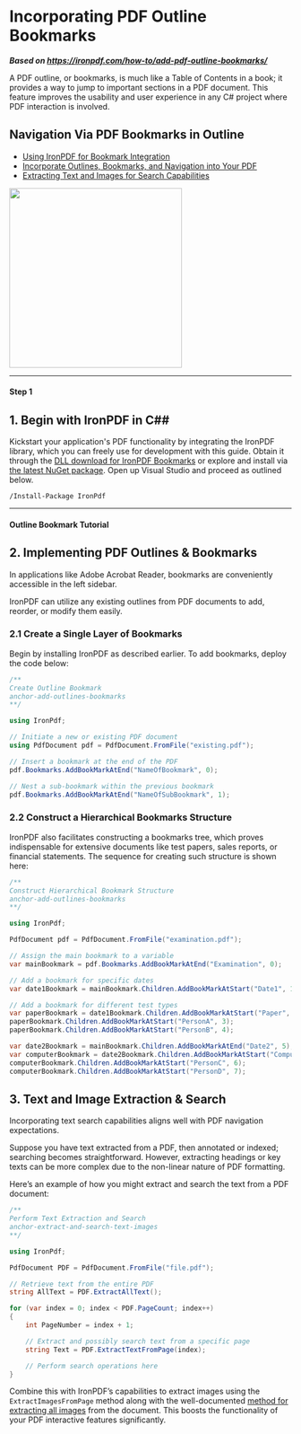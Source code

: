 # Incorporating PDF Outline Bookmarks

***Based on <https://ironpdf.com/how-to/add-pdf-outline-bookmarks/>***


A PDF outline, or bookmarks, is much like a Table of Contents in a book; it provides a way to jump to important sections in a PDF document. This feature improves the usability and user experience in any C# project where PDF interaction is involved.

<div class="learnn-how-section">
  <div class="row">
    <div class="col-sm-6">
      <h2>Navigation Via PDF Bookmarks in Outline</h2>
      <ul class="list-unstyled">
        <li><a href="#anchor-1-use-ironpdf-for-c-num">Using IronPDF for Bookmark Integration</a></li>
        <li><a href="#anchor-2-add-outlines-bookmarks">Incorporate Outlines, Bookmarks, and Navigation into Your PDF</a></li>
        <li><a href="#anchor-3-extract-and-search-text-images">Extracting Text and Images for Search Capabilities</a></li>
      </ul>
    </div>
    <div class="col-sm-6">
      <div class="download-card">
        <a href="https://ironpdf.com/csharp-pdf.pdf" target="_blank">
          <img style="box-shadow: none; width: 308px; height: 320px;" src="https://ironpdf.com/img/faq/pdf-in-csharp-no-button.svg" class="img-responsive learn-how-to-img">
        </a>
      </div>
    </div>
  </div>
</div>

<hr class="separator">

<h4 class="tutorial-segment-title">Step 1</h4>

## 1. Begin with IronPDF in C#&num;

Kickstart your application's PDF functionality by integrating the IronPDF library, which you can freely use for development with this guide. Obtain it through the [DLL download for IronPDF Bookmarks](https://ironpdf.com/#downloads) or explore and install via [the latest NuGet package](https://www.nuget.org/packages/IronPdf). Open up Visual Studio and proceed as outlined below.

```shell
/Install-Package IronPdf
```

<hr class="separator">
<h4 class="tutorial-segment-title">Outline Bookmark Tutorial</h4>

## 2. Implementing PDF Outlines & Bookmarks

In applications like Adobe Acrobat Reader, bookmarks are conveniently accessible in the left sidebar.

IronPDF can utilize any existing outlines from PDF documents to add, reorder, or modify them easily.

### 2.1 Create a Single Layer of Bookmarks

Begin by installing IronPDF as described earlier. To add bookmarks, deploy the code below:
```cs
/**
Create Outline Bookmark
anchor-add-outlines-bookmarks
**/

using IronPdf;

// Initiate a new or existing PDF document
using PdfDocument pdf = PdfDocument.FromFile("existing.pdf");

// Insert a bookmark at the end of the PDF
pdf.Bookmarks.AddBookMarkAtEnd("NameOfBookmark", 0);

// Nest a sub-bookmark within the previous bookmark
pdf.Bookmarks.AddBookMarkAtEnd("NameOfSubBookmark", 1);
```

### 2.2 Construct a Hierarchical Bookmarks Structure

IronPDF also facilitates constructing a bookmarks tree, which proves indispensable for extensive documents like test papers, sales reports, or financial statements. The sequence for creating such structure is shown here:

```cs
/**
Construct Hierarchical Bookmark Structure
anchor-add-outlines-bookmarks
**/

using IronPdf;

PdfDocument pdf = PdfDocument.FromFile("examination.pdf");

// Assign the main bookmark to a variable
var mainBookmark = pdf.Bookmarks.AddBookMarkAtEnd("Examination", 0);

// Add a bookmark for specific dates
var date1Bookmark = mainBookmark.Children.AddBookMarkAtStart("Date1", 1);

// Add a bookmark for different test types
var paperBookmark = date1Bookmark.Children.AddBookMarkAtStart("Paper", 1);
paperBookmark.Children.AddBookMarkAtStart("PersonA", 3);
paperBookmark.Children.AddBookMarkAtStart("PersonB", 4);

var date2Bookmark = mainBookmark.Children.AddBookMarkAtEnd("Date2", 5);
var computerBookmark = date2Bookmark.Children.AddBookMarkAtStart("Computer", 5);
computerBookmark.Children.AddBookMarkAtStart("PersonC", 6);
computerBookmark.Children.AddBookMarkAtStart("PersonD", 7);
```

## 3. Text and Image Extraction & Search

Incorporating text search capabilities aligns well with PDF navigation expectations.

Suppose you have text extracted from a PDF, then annotated or indexed; searching becomes straightforward. However, extracting headings or key texts can be more complex due to the non-linear nature of PDF formatting.

Here’s an example of how you might extract and search the text from a PDF document:

```cs
/**
Perform Text Extraction and Search
anchor-extract-and-search-text-images
**/

using IronPdf;

PdfDocument PDF = PdfDocument.FromFile("file.pdf");

// Retrieve text from the entire PDF
string AllText = PDF.ExtractAllText();

for (var index = 0; index < PDF.PageCount; index++)
{
    int PageNumber = index + 1;

    // Extract and possibly search text from a specific page
    string Text = PDF.ExtractTextFromPage(index);

    // Perform search operations here
}
```

Combine this with IronPDF’s capabilities to extract images using the `ExtractImagesFromPage` method along with the well-documented [method for extracting all images](https://ironpdf.com/object-reference/api/IronPdf.PdfDocument.html) from the document. This boosts the functionality of your PDF interactive features significantly.